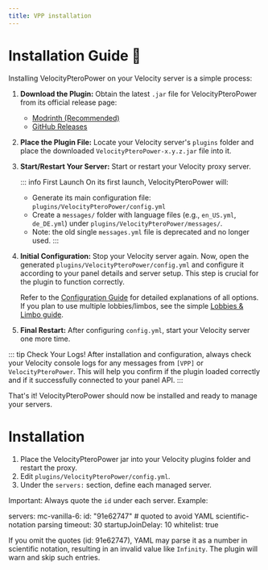 ```yaml
---
title: VPP installation
---
```

# Installation Guide 🚀

Installing VelocityPteroPower on your Velocity server is a simple process:

1.  **Download the Plugin:**
    Obtain the latest `.jar` file for VelocityPteroPower from its official release page:
    *   [Modrinth (Recommended)](https://modrinth.com/plugin/velocitypteropower)
    *   [GitHub Releases](https://github.com/TubYoub/VelocityPteroPower/releases)

2.  **Place the Plugin File:**
    Locate your Velocity server's `plugins` folder and place the downloaded `VelocityPteroPower-x.y.z.jar` file into it.

3.  **Start/Restart Your Server:**
    Start or restart your Velocity proxy server.

    ::: info First Launch
    On its first launch, VelocityPteroPower will:
    *   Generate its main configuration file: `plugins/VelocityPteroPower/config.yml`
    *   Create a `messages/` folder with language files (e.g., `en_US.yml`, `de_DE.yml`) under `plugins/VelocityPteroPower/messages/`.
      - Note: the old single `messages.yml` file is deprecated and no longer used.
    :::

4.  **Initial Configuration:**
    Stop your Velocity server again. Now, open the generated `plugins/VelocityPteroPower/config.yml` and configure it according to your panel details and server setup. This step is crucial for the plugin to function correctly.

    Refer to the [Configuration Guide](configuration.md) for detailed explanations of all options.
    If you plan to use multiple lobbies/limbos, see the simple [Lobbies & Limbo guide](lobbies-and-limbo.md).

5.  **Final Restart:**
    After configuring `config.yml`, start your Velocity server one more time.

::: tip Check Your Logs!
After installation and configuration, always check your Velocity console logs for any messages from `[VPP]` or `VelocityPteroPower`. This will help you confirm if the plugin loaded correctly and if it successfully connected to your panel API.
:::

That's it! VelocityPteroPower should now be installed and ready to manage your servers.

# Installation

1. Place the VelocityPteroPower jar into your Velocity plugins folder and restart the proxy.
2. Edit `plugins/VelocityPteroPower/config.yml`.
3. Under the `servers:` section, define each managed server.

Important: Always quote the `id` under each server. Example:

servers:
  mc-vanilla-6:
    id: "91e62747"  # quoted to avoid YAML scientific-notation parsing
    timeout: 30
    startupJoinDelay: 10
    whitelist: true

If you omit the quotes (id: 91e62747), YAML may parse it as a number in scientific notation, resulting in an invalid value like `Infinity`. The plugin will warn and skip such entries.